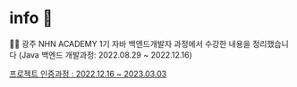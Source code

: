 # info 👋

🙋‍♀️ 광주 NHN ACADEMY 1기 자바 백엔드개발자 과정에서 수강한 내용을 정리했습니다 
(Java 백엔드 개발과정: 2022.08.29 ~ 2022.12.16)

[프로젝트 인증과정 : 2022.12.16 ~ 2023.03.03](https://github.com/NHN-BookPub)

